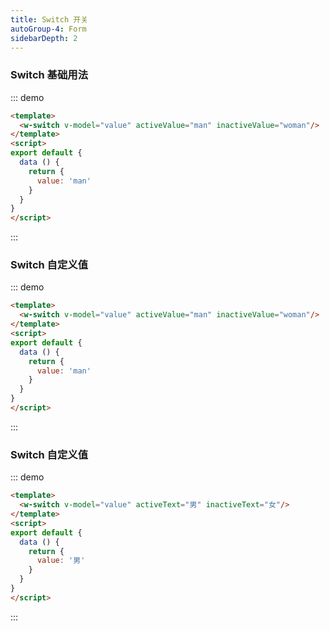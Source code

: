 ```yaml
---
title: Switch 开关
autoGroup-4: Form
sidebarDepth: 2
---
```


### Switch 基础用法

::: demo
```html
<template>
  <w-switch v-model="value" activeValue="man" inactiveValue="woman"/>
</template>
<script>
export default {
  data () {
    return {
      value: 'man'
    }
  }
}
</script>
```
:::

### Switch 自定义值

::: demo
```html
<template>
  <w-switch v-model="value" activeValue="man" inactiveValue="woman"/>
</template>
<script>
export default {
  data () {
    return {
      value: 'man'
    }
  }
}
</script>
```
:::

### Switch 自定义值

::: demo
```html
<template>
  <w-switch v-model="value" activeText="男" inactiveText="女"/>
</template>
<script>
export default {
  data () {
    return {
      value: '男'
    }
  }
}
</script>
```
:::
